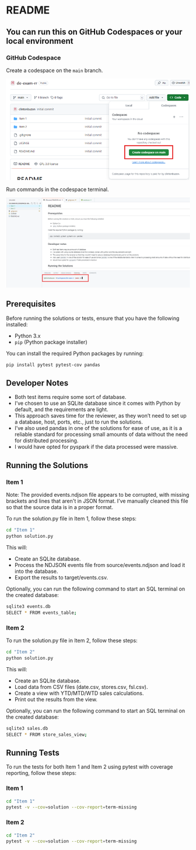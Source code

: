 # README

## You can run this on GitHub Codespaces or your local environment

### GitHub Codespace

Create a codespace on the `main` branch.

![Screenshot1](Screenshots/Github_codespace_1.png)

Run commands in the codespace terminal.

![Screenshot2](Screenshots/Github_codespace_2.png)


## Prerequisites

Before running the solutions or tests, ensure that you have the following installed:

- Python 3.x
- `pip` (Python package installer)

You can install the required Python packages by running:

```sh
pip install pytest pytest-cov pandas
```

## Developer Notes

- Both test items require some sort of database.
- I’ve chosen to use an SQLite database since it comes with Python by default, and the requirements are light.
- This approach saves time for the reviewer, as they won’t need to set up a database, host, ports, etc., just to run the solutions.
- I’ve also used pandas in one of the solutions for ease of use, as it is a reliable standard for processing small amounts of data without the need for distributed processing.
- I would have opted for pyspark if the data processed were massive.


## Running the Solutions

### Item 1

Note: The provided events.ndjson file appears to be corrupted, with missing brackets and lines that aren't in JSON format. I’ve manually cleaned this file so that the source data is in a proper format.

To run the solution.py file in Item 1, follow these steps:
```sh
cd "Item 1"
python solution.py
```

This will:

- Create an SQLite database.
- Process the NDJSON events file from source/events.ndjson and load it into the database.
- Export the results to target/events.csv.

Optionally, you can run the following command to start an SQL terminal on the created database:

```sh
sqlite3 events.db
SELECT * FROM events_table;
```

### Item 2

To run the solution.py file in Item 2, follow these steps:

```sh
cd "Item 2"
python solution.py
```

This will:

- Create an SQLite database.
- Load data from CSV files (date.csv, stores.csv, fsl.csv).
- Create a view with YTD/MTD/WTD sales calculations.
- Print out the results from the view.

Optionally, you can run the following command to start an SQL terminal on the created database:

```sh
sqlite3 sales.db
SELECT * FROM store_sales_view;
```

## Running Tests

To run the tests for both Item 1 and Item 2 using pytest with coverage reporting, follow these steps:

### Item 1

```sh
cd "Item 1"
pytest -v --cov=solution --cov-report=term-missing
```

### Item 2

```sh
cd "Item 2"
pytest -v --cov=solution --cov-report=term-missing
```
